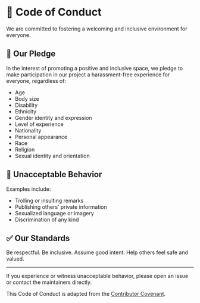 # 📜 Code of Conduct

We are committed to fostering a welcoming and inclusive environment for everyone.

## 🤝 Our Pledge

In the interest of promoting a positive and inclusive space, we pledge to make participation in our project a harassment-free experience for everyone, regardless of:

- Age
- Body size
- Disability
- Ethnicity
- Gender identity and expression
- Level of experience
- Nationality
- Personal appearance
- Race
- Religion
- Sexual identity and orientation

## 🚫 Unacceptable Behavior

Examples include:
- Trolling or insulting remarks
- Publishing others’ private information
- Sexualized language or imagery
- Discrimination of any kind

## ✅ Our Standards

Be respectful. Be inclusive. Assume good intent. Help others feel safe and valued.

---

If you experience or witness unacceptable behavior, please open an issue or contact the maintainers directly.

This Code of Conduct is adapted from the [Contributor Covenant](https://www.contributor-covenant.org/).